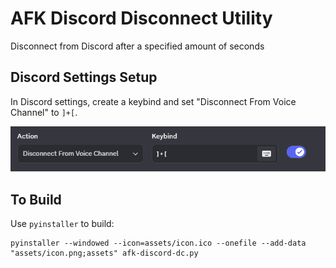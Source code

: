 # AFK Discord Disconnect Utility
Disconnect from Discord after a specified amount of seconds

## Discord Settings Setup
In Discord settings, create a keybind and set "Disconnect From Voice Channel" to `]+[`.

![Discord Settings Image](assets/discord.png)

## To Build
Use `pyinstaller` to build: 
```
pyinstaller --windowed --icon=assets/icon.ico --onefile --add-data "assets/icon.png;assets" afk-discord-dc.py
```

